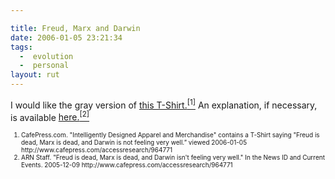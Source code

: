 ```yaml
---

title: Freud, Marx and Darwin
date: 2006-01-05 23:21:34
tags:
  -  evolution
  -  personal
layout: rut
---
```


I would like the gray version of <a title="Intelligently Designed Apparel and Merchandise" href="http://www.cafepress.com/accessresearch/964771">this T-Shirt.<sup>[1]</sup></a> An explanation, if necessary, is available <a title="Freud is dead, Marx is dead, and Darwin isn't feeling very well." href="http://www.arn.org/blogs/index.php/3/2005/12/09/freud_is_dead_max_is_dead_and_darwin_isn">here.<sup>[2]</sup></a>

<font size="-2">
<ol>
	<li><font size="-2">CafePress.com. "Intelligently Designed Apparel and Merchandise" contains a T-Shirt saying "Freud is dead, Marx is dead, and Darwin is not feeling very well.” viewed 2006-01-05 http://www.cafepress.com/accessresearch/964771</font></li>
	<li><font size="-2">ARN Staff. "Freud is dead, Marx is dead, and Darwin isn't feeling very well." In the News ID and Current Events. 2005-12-09 http://www.cafepress.com/accessresearch/964771 </font></li>
</ol>
</font>

